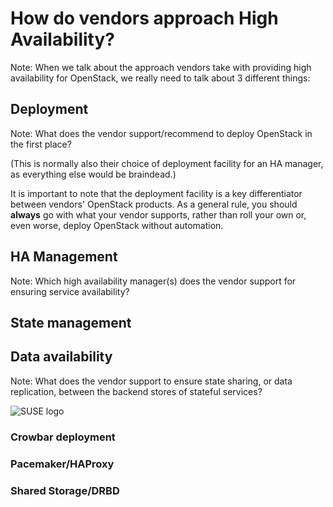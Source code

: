 # How do vendors approach High Availability?
Note: When we talk about the approach vendors take with providing high
availability for OpenStack, we really need to talk about 3 different
things:


## Deployment
Note: What does the vendor support/recommend to deploy OpenStack in
the first place?

(This is normally also their choice of deployment facility for an HA
manager, as everything else would be braindead.)

It is important to note that the deployment facility is a key
differentiator between vendors' OpenStack products. As a general rule,
you should **always** go with what your vendor supports, rather than
roll your own or, even worse, deploy OpenStack without automation.


## HA Management
Note: Which high availability manager(s) does the vendor support for
ensuring service availability?


## State management
## Data availability
Note: What does the vendor support to ensure state sharing, or data
replication, between the backend stores of stateful services?


![SUSE logo](images/suse-logo.svg)


### Crowbar deployment
### Pacemaker/HAProxy
### Shared Storage/DRBD
